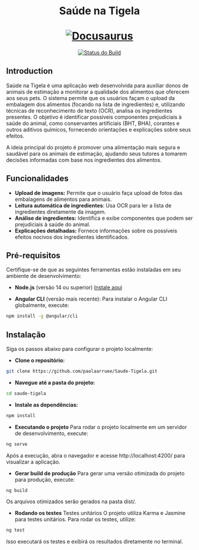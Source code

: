 <div align="center">
  <h1 align="center">
    Saúde na Tigela
    <br />
    <br />
    <a href="https://docusaurus.io">
      <img src="https://docusaurus.io/img/slash-introducing.svg" alt="Docusaurus">
    </a>
  </h1>
</div>

<p align="center">
  <a href="https://github.com/paolaarruee/saude-na-tigela/actions/workflows/ci.yml">
    <img src="https://github.com/paolaarruee/saude-na-tigela/actions/workflows/ci.yml/badge.svg" alt="Status do Build">
  </a>
</p>

## Introduction

Saúde na Tigela é uma aplicação web desenvolvida para auxiliar donos de animais de estimação a monitorar a qualidade dos alimentos que oferecem aos seus pets. O sistema permite que os usuários façam o upload da embalagem dos alimentos (focando na lista de ingredientes) e, utilizando técnicas de reconhecimento de texto (OCR), analisa os ingredientes presentes. O objetivo é identificar possíveis componentes prejudiciais à saúde do animal, como conservantes artificiais (BHT, BHA), corantes e outros aditivos químicos, fornecendo orientações e explicações sobre seus efeitos.

A ideia principal do projeto é promover uma alimentação mais segura e saudável para os animais de estimação, ajudando seus tutores a tomarem decisões informadas com base nos ingredientes dos alimentos.



## Funcionalidades

- **Upload de imagens:** Permite que o usuário faça upload de fotos das embalagens de alimentos para animais.
- **Leitura automática de ingredientes**: Usa OCR para ler a lista de ingredientes diretamente da imagem.
- **Análise de ingredientes:** Identifica e exibe componentes que podem ser prejudiciais à saúde do animal.
- **Explicações detalhadas:** Fornece informações sobre os possíveis efeitos nocivos dos ingredientes identificados.

## Pré-requisitos

Certifique-se de que as seguintes ferramentas estão instaladas em seu ambiente de desenvolvimento:

- **Node.js** (versão 14 ou superior) [Instale aqui](https://nodejs.org/)

- **Angular CLI** (versão mais recente): Para instalar o Angular CLI globalmente, execute:

```bash
npm install -g @angular/cli
```

## Instalação

Siga os passos abaixo para configurar o projeto localmente:

- **Clone o repositório:**
```bash
git clone https://github.com/paolaarruee/Saude-Tigela.git
```

- **Navegue até a pasta do projeto:**
```bash
cd saude-tigela
```

- **Instale as dependências:**
```bash
npm install
```

- **Executando o projeto**
Para rodar o projeto localmente em um servidor de desenvolvimento, execute:

```bash
ng serve
```
Após a execução, abra o navegador e acesse http://localhost:4200/ para visualizar a aplicação.

- **Gerar build de produção**
Para gerar uma versão otimizada do projeto para produção, execute:

```bash
ng build
```
Os arquivos otimizados serão gerados na pasta dist/.

- **Rodando os testes**
Testes unitários
O projeto utiliza Karma e Jasmine para testes unitários. Para rodar os testes, utilize:
```bash
ng test
```
Isso executará os testes e exibirá os resultados diretamente no terminal.


